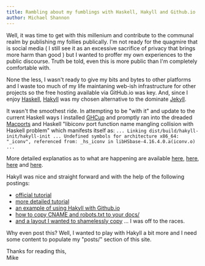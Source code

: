 ```yaml
---
title: Rambling about my fumblings with Haskell, Hakyll and Github.io
author: Michael Shannon
---
```


Well, it was time to get with this millenium and contribute to the communal realm by publishing my follies publically.
I'm not ready for the quagmire that is social media ( I still see it as an excessive sacrifice of privacy
that brings more harm than good ) but I wanted to proffer my own experiences to the public discourse.
Truth be told, even this is more public than I'm completely comfortable with.

None the less, I wasn't ready to give my bits and bytes to other platforms and I waste too much of my life
maintaning web-ish infrastructure for other projects so the free hosting available via GitHub.io was key.
And, since I enjoy [Haskell](https://www.haskell.org/ "Haskell"), [Hakyll](https://jaspervdj.be/hakyll/ "Hakyll") was my chosen alternative to the dominate [Jekyll](https://jekyllrb.com/ "Jekyll").

It wasn't the smoothest ride. In attempting to be "with it" and update to the current Haskell ways I installed [GHCup](https://www.haskell.org/ghcup/ "GHCup") and promptly ran into the dreaded [Macports](https://www.macports.org/ "Macports") and Haskell "libiconv port function name mangling collision with Haskell problem" which manifests itself as:
`...
Linking dist/build/hakyll-init/hakyll-init ...
Undefined symbols for architecture x86_64:
  "_iconv", referenced from:
      _hs_iconv in libHSbase-4.16.4.0.a(iconv.o)
      ...`

More detailed explanatios as to what are happening are available [here](https://stackoverflow.com/questions/57734434/libiconv-or-iconv-undefined-symbol-on-mac-osx), [here](https://trac.macports.org/ticket/57821), [here](https://trac.macports.org/ticket/61222) and [here](https://gitlab.haskell.org/ghc/ghc/-/issues/18743).

Hakyll was nice and straight forward and with the help of the following postings:
- [official tutorial](https://jaspervdj.be/hakyll/tutorials/01-installation.html)
- [more detailed tutorial](https://robertwpearce.com/hakyll-pt-1-setup-initial-customization.html)
- [an example of using Hakyll with Github.io](https://thma.github.io/posts/2020-11-15-using-hakyll-with-github-pages.html)
- [how to copy CNAME and robots.txt to your docs/](https://robertwpearce.com/hakyll-pt-4-copying-static-files-for-your-build.html)
- [and a layout I wanted to shamelessly copy](https://charukiewi.cz/)
... I was off to the races.

Why even post this? Well, I wanted to play with Hakyll a bit more and I need some content to populate my "posts/" section of this site.

Thanks for reading this,  
Mike 



